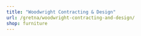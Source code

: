 ```yaml
---
title: "Woodwright Contracting & Design"
url: /gretna/woodwright-contracting-and-design/
shop: furniture
---
```

